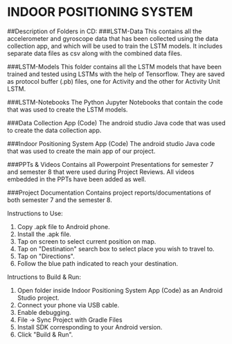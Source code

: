 # INDOOR POSITIONING SYSTEM

##Description of Folders in CD:
###LSTM-Data
This contains all the accelerometer and gyroscope data that has been collected using the data collection app, and which will be used to train the LSTM models.
It includes separate data files as csv along with the combined data files.

###LSTM-Models
This folder contains all the LSTM models that have been trained and tested using LSTMs with the help of Tensorflow.
They are saved as protocol buffer (.pb) files, one for Activity and the other for Activity Unit LSTM.

###LSTM-Notebooks
The Python Jupyter Notebooks that contain the code that was used to create the LSTM models.

###Data Collection App (Code)
The android studio Java code that was used to create the data collection app.

###Indoor Positioning System App (Code)
The android studio Java code that was used to create the main app of our project.

###PPTs & Videos
Contains all Powerpoint Presentations for semester 7 and semester 8 that were used during Project Reviews.
All videos embedded in the PPTs have been added as well.

###Project Documentation
Contains project reports/documentations of both semester 7 and the semester 8.

Instructions to Use:
1. Copy .apk file to Android phone.
2. Install the .apk file.
3. Tap on screen to select current position on map.
4. Tap on "Destination" search box to select place you wish to travel to.
5. Tap on "Directions".
6. Follow the blue path indicated to reach your destination.

Intructions to Build & Run:
1. Open folder inside Indoor Positioning System App (Code) as an Android Studio project.
2. Connect your phone via USB cable.
3. Enable debugging.
4. File -> Sync Project with Gradle Files
5. Install SDK corresponding to your Android version.
6. Click "Build & Run".
